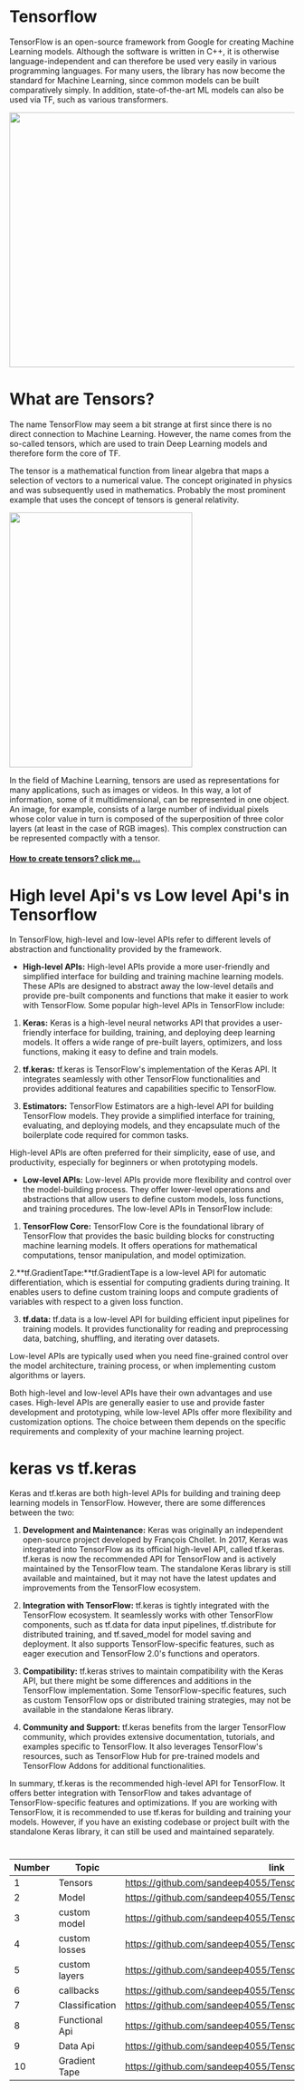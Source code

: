 # Tensorflow
<p>TensorFlow is an open-source framework from Google for creating Machine Learning models. Although the software is written in C++, it is otherwise language-independent and can therefore be used very easily in various programming languages. For many users, the library has now become the standard for Machine Learning, since common models can be built comparatively simply. In addition, state-of-the-art ML models can also be used via TF, such as various transformers.</p>

<img src="https://user-images.githubusercontent.com/70133134/233819149-5246e572-7792-4be5-846b-de4ed8854868.gif" height="450" width="800%">

# What are Tensors?
<p>The name TensorFlow may seem a bit strange at first since there is no direct connection to Machine Learning. However, the name comes from the so-called tensors, which are used to train Deep Learning models and therefore form the core of TF.</p>

<p>The tensor is a mathematical function from linear algebra that maps a selection of vectors to a numerical value. The concept originated in physics and was subsequently used in mathematics. Probably the most prominent example that uses the concept of tensors is general relativity.</p>

<img src="https://user-images.githubusercontent.com/70133134/233819282-d6dec057-7260-4867-95a0-1c0047351070.png" height="450" width="80%">

<p>In the field of Machine Learning, tensors are used as representations for many applications, such as images or videos. In this way, a lot of information, some of it multidimensional, can be represented in one object. An image, for example, consists of a large number of individual pixels whose color value in turn is composed of the superposition of three color layers (at least in the case of RGB images). This complex construction can be represented compactly with a tensor.</p>

#### [How to create tensors? click me...](https://github.com/sandeep4055/Tensorflow/tree/main/basics#readme)

# High level Api's vs Low level Api's in Tensorflow

In TensorFlow, high-level and low-level APIs refer to different levels of abstraction and functionality provided by the framework.

- **High-level APIs:** High-level APIs provide a more user-friendly and simplified interface for building and training machine learning models. These APIs are designed to abstract away the low-level details and provide pre-built components and functions that make it easier to work with TensorFlow. Some popular high-level APIs in TensorFlow include:

1. **Keras:** Keras is a high-level neural networks API that provides a user-friendly interface for building, training, and deploying deep learning models. It offers a wide range of pre-built layers, optimizers, and loss functions, making it easy to define and train models.

2. **tf.keras:** tf.keras is TensorFlow's implementation of the Keras API. It integrates seamlessly with other TensorFlow functionalities and provides additional features and capabilities specific to TensorFlow.

3. **Estimators:** TensorFlow Estimators are a high-level API for building TensorFlow models. They provide a simplified interface for training, evaluating, and deploying models, and they encapsulate much of the boilerplate code required for common tasks.

High-level APIs are often preferred for their simplicity, ease of use, and productivity, especially for beginners or when prototyping models.

- **Low-level APIs:** Low-level APIs provide more flexibility and control over the model-building process. They offer lower-level operations and abstractions that allow users to define custom models, loss functions, and training procedures. The low-level APIs in TensorFlow include:

1. **TensorFlow Core:** TensorFlow Core is the foundational library of TensorFlow that provides the basic building blocks for constructing machine learning models. It offers operations for mathematical computations, tensor manipulation, and model optimization.

2.**tf.GradientTape:**tf.GradientTape is a low-level API for automatic differentiation, which is essential for computing gradients during training. It enables users to define custom training loops and compute gradients of variables with respect to a given loss function.

3. **tf.data:** tf.data is a low-level API for building efficient input pipelines for training models. It provides functionality for reading and preprocessing data, batching, shuffling, and iterating over datasets.

Low-level APIs are typically used when you need fine-grained control over the model architecture, training process, or when implementing custom algorithms or layers.

Both high-level and low-level APIs have their own advantages and use cases. High-level APIs are generally easier to use and provide faster development and prototyping, while low-level APIs offer more flexibility and customization options. The choice between them depends on the specific requirements and complexity of your machine learning project.

# keras vs tf.keras

Keras and tf.keras are both high-level APIs for building and training deep learning models in TensorFlow. However, there are some differences between the two:

1. **Development and Maintenance:** Keras was originally an independent open-source project developed by François Chollet. In 2017, Keras was integrated into TensorFlow as its official high-level API, called tf.keras. tf.keras is now the recommended API for TensorFlow and is actively maintained by the TensorFlow team. The standalone Keras library is still available and maintained, but it may not have the latest updates and improvements from the TensorFlow ecosystem.

2. **Integration with TensorFlow:** tf.keras is tightly integrated with the TensorFlow ecosystem. It seamlessly works with other TensorFlow components, such as tf.data for data input pipelines, tf.distribute for distributed training, and tf.saved_model for model saving and deployment. It also supports TensorFlow-specific features, such as eager execution and TensorFlow 2.0's functions and operators.

3. **Compatibility:** tf.keras strives to maintain compatibility with the Keras API, but there might be some differences and additions in the TensorFlow implementation. Some TensorFlow-specific features, such as custom TensorFlow ops or distributed training strategies, may not be available in the standalone Keras library.

4. **Community and Support:** tf.keras benefits from the larger TensorFlow community, which provides extensive documentation, tutorials, and examples specific to TensorFlow. It also leverages TensorFlow's resources, such as TensorFlow Hub for pre-trained models and TensorFlow Addons for additional functionalities.

In summary, tf.keras is the recommended high-level API for TensorFlow. It offers better integration with TensorFlow and takes advantage of TensorFlow-specific features and optimizations. If you are working with TensorFlow, it is recommended to use tf.keras for building and training your models. However, if you have an existing codebase or project built with the standalone Keras library, it can still be used and maintained separately.


#

| Number | Topic | link | 
| ----- |  ----- |  ----- |
| 1 |  Tensors |  https://github.com/sandeep4055/Tensorflow/tree/main/basics |
| 2 |  Model |  https://github.com/sandeep4055/Tensorflow/tree/main/model |
| 3 |  custom model |  https://github.com/sandeep4055/Tensorflow/tree/main/custom_model |
| 4 |  custom losses |  https://github.com/sandeep4055/Tensorflow/tree/main/custom_losses |
| 5 |  custom layers |  https://github.com/sandeep4055/Tensorflow/tree/main/custom_layer |
| 6 |  callbacks |  https://github.com/sandeep4055/Tensorflow/tree/main/callbacks |
| 7 |  Classification |  https://github.com/sandeep4055/Tensorflow/tree/main/classification |
| 8 |  Functional Api |  https://github.com/sandeep4055/Tensorflow/tree/main/functional_api |
| 9 |  Data Api  |  https://github.com/sandeep4055/Tensorflow/tree/main/data_api |
| 10 |  Gradient Tape  |  https://github.com/sandeep4055/Tensorflow/tree/main/gradient_tape |



